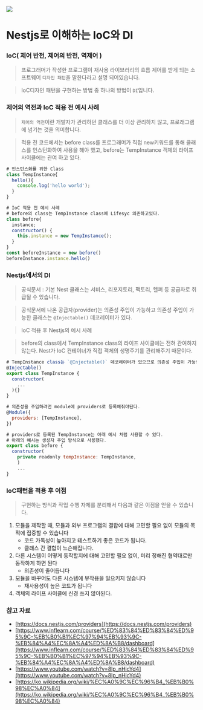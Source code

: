 ![](https://lime-demo.s3.amazonaws.com/posts/1678377296781_1675076116613_nest.png)

# Nestjs로 이해하는 IoC와 DI

### IoC( 제어 반전, 제어의 반전, 역제어 )

> 프로그래머가 작성한 프로그램이 재사용 라이브러리의 흐름 제어를 받게 되는 소프트웨어 `디자인 패턴`을 말한다라고 설명 되어있습니다.

> IoC디자인 패턴을 구현하는 방법 중 하나의 방법이 `DI`입니다.

### 제어의 역전과 IoC 적용 전 예시 사례

> `제어의 역전`이란 개발자가 관리하던 클래스를 더 이상 관리하지 않고, 프로래그램에 넘기는 것을 의미합니다.

> 적용 전 코드에서는 before class를 프로그래머가 직접 new키워드를 통해 클래스를 인스턴화하여 사용을 해야 했고, before는 TempInstance 객체의 라이프 사이클에는 관여 하고 있다.

```js
# 인스턴스화를 위한 Class
class TempInstance{
  hello(){
    console.log('hello world');
  }
}

# IoC 적용 전 예시 사례
# before의 class는 TempInstance class에 Lifesyc 의존하고있다.
class before{
  instance;
  constructor() {
    this.instance = new TempInstance();
  }
}
const beforeInstance = new before()
beforeInstance.instance.hello()
```

### Nestjs에서의 DI

> 공식문서 : 기본 Nest 클래스는 서비스, 리포지토리, 팩토리, 헬퍼 등 공급자로 취급될 수 있습니다.

> 공식문서에 나온 공급자(provider)는 의존성 주입이 가능하고 의존성 주입이 가능한 클래스는 `@Injectable()` 데코레이터가 있다.

> IoC 적용 후 Nestjs의 예시 사례

> before의 class에서 TempInstance class의 라이프 사이클에는 전혀 관여하지 않는다. Nest가 IoC 컨테이너가 직접 객체의 생명주기를 관리해주기 때문이다.

```js
# TempInstance class는 `@Injectable()` 데코레이터가 있으므로 의존성 주입이 가능한 class이다
@Injectable()
export class TempInstance {
  constructor(
    ...
  ){}
}

# 의존성을 주입하려먼 module에 providers로 등록해줘야된다.
@Module({
  providers: [TempInstance],
})

# providers로 등록된 TempInstance는 아래 예시 처럼 사용할 수 있다.
# 아래의 예시는 생성자 주입 방식으로 사용했다.
export class before {
  constructor(
    private readonly tempInstance: TempInstance,
    )
    ...
}
```

### IoC패턴을 적용 후 이점

> 구현하는 방식과 작업 수행 자체를 분리해서 다음과 같은 이점을 얻을 수 있습니다.

1. 모듈을 제작할 때, 모듈과 외부 프로그램의 결합에 대해 고민할 필요 없이 모듈의 목적에 집중할 수 있습니다
    * 코드 가독성이 높아지고 테스트하기 좋은 코드가 됩니다.
    * 클래스 간 결합이 느슨해집니다.
2. 다른 시스템이 어떻게 동작할지에 대해 고민할 필요 없이, 미리 정해진 협약대로만 동작하게 하면 된다
    * 의존성이 줄어듭니다
3. 모듈을 바꾸어도 다른 시스템에 부작용을 일으키지 않습니다
    * 재사용성이 높은 코드가 됩니다
4. 객체의 라이프 사이클에 신경 쓰지 않아된다.

### 참고 자료

* [https://docs.nestjs.com/providers](https://docs.nestjs.com/providers)
* [https://www.inflearn.com/course/%ED%83%84%ED%83%84%ED%95%9C-%EB%B0%B1%EC%97%94%EB%93%9C-%EB%84%A4%EC%8A%A4%ED%8A%B8/dashboard](https://www.inflearn.com/course/%ED%83%84%ED%83%84%ED%95%9C-%EB%B0%B1%EC%97%94%EB%93%9C-%EB%84%A4%EC%8A%A4%ED%8A%B8/dashboard)
* [https://www.youtube.com/watch?v=8lp_nHicYd4](https://www.youtube.com/watch?v=8lp_nHicYd4)
* [https://ko.wikipedia.org/wiki/%EC%A0%9C%EC%96%B4_%EB%B0%98%EC%A0%84](https://ko.wikipedia.org/wiki/%EC%A0%9C%EC%96%B4_%EB%B0%98%EC%A0%84)